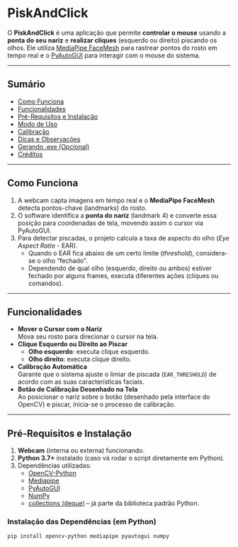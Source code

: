 # PiskAndClick

O **PiskAndClick** é uma aplicação que permite **controlar o mouse** usando a **ponta do seu nariz** e **realizar cliques** (esquerdo ou direito) piscando os olhos. Ele utiliza [MediaPipe FaceMesh](https://google.github.io/mediapipe/solutions/face_mesh.html) para rastrear pontos do rosto em tempo real e o [PyAutoGUI](https://pyautogui.readthedocs.io/) para interagir com o mouse do sistema.

---

## Sumário

- [Como Funciona](#como-funciona)  
- [Funcionalidades](#funcionalidades)  
- [Pré-Requisitos e Instalação](#pré-requisitos-e-instalação)  
- [Modo de Uso](#modo-de-uso)  
- [Calibração](#calibração)  
- [Dicas e Observações](#dicas-e-observações)  
- [Gerando .exe (Opcional)](#gerando-exe-opcional)  
- [Créditos](#créditos)

---

## Como Funciona

1. A webcam capta imagens em tempo real e o **MediaPipe FaceMesh** detecta pontos-chave (landmarks) do rosto.  
2. O software identifica a **ponta do nariz** (landmark 4) e converte essa posição para coordenadas de tela, movendo assim o cursor via PyAutoGUI.  
3. Para detectar piscadas, o projeto calcula a taxa de aspecto do olho (_Eye Aspect Ratio_ - EAR).  
   - Quando o EAR fica abaixo de um certo limite (_threshold_), considera-se o olho “fechado”.  
   - Dependendo de qual olho (esquerdo, direito ou ambos) estiver fechado por alguns frames, executa diferentes ações (cliques ou comandos).

---

## Funcionalidades

- **Mover o Cursor com o Nariz**  
  Mova seu rosto para direcionar o cursor na tela.  
- **Clique Esquerdo ou Direito ao Piscar**  
  - **Olho esquerdo**: executa clique esquerdo.  
  - **Olho direito**: executa clique direito.  
- **Calibração Automática**  
  Garante que o sistema ajuste o limiar de piscada (`EAR_THRESHOLD`) de acordo com as suas características faciais.  
- **Botão de Calibração Desenhado na Tela**  
  Ao posicionar o nariz sobre o botão (desenhado pela interface do OpenCV) e piscar, inicia-se o processo de calibração.

---

## Pré-Requisitos e Instalação

1. **Webcam** (interna ou externa) funcionando.  
2. **Python 3.7+** instalado (caso vá rodar o script diretamente em Python).  
3. Dependências utilizadas:
   - [OpenCV-Python](https://pypi.org/project/opencv-python/)  
   - [Mediapipe](https://pypi.org/project/mediapipe/)  
   - [PyAutoGUI](https://pypi.org/project/PyAutoGUI/)  
   - [NumPy](https://numpy.org/)  
   - [collections (deque)](https://docs.python.org/3/library/collections.html) – já parte da biblioteca padrão Python.

### Instalação das Dependências (em Python)

```bash
pip install opencv-python mediapipe pyautogui numpy
